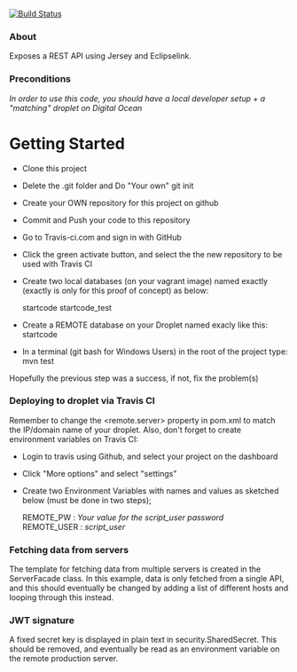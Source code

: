 [![Build Status](https://travis-ci.org/dat3startcode/rest-jpa-devops-startcode.svg?branch=master)](https://travis-ci.org/dat3startcode/rest-jpa-devops-startcode)

### About
Exposes a REST API using Jersey and Eclipselink. 

### Preconditions
*In order to use this code, you should have a local developer setup + a "matching" droplet on Digital Ocean* 
# Getting Started
* Clone this project

* Delete the .git folder and Do "Your own" git init

* Create your OWN repository for this project on github

* Commit and Push your code to this repository

* Go to Travis-ci.com and sign in with GitHub

* Click the green activate button, and select the the new repository to be used with Travis CI

* Create two local databases (on your vagrant image) named exactly (exactly is only for this proof of concept) as below:

  startcode
  startcode_test
  
* Create a REMOTE database on your Droplet named exacly like this: startcode

* In a terminal (git bash for Windows Users) in the root of the project type: mvn test

Hopefully the previous step was a success, if not, fix the problem(s)
### Deploying to droplet via Travis CI
Remember to change the <remote.server> property in pom.xml to match the IP/domain name of your droplet. 
Also, don't forget to create environment variables on Travis CI: 

* Login to travis using Github, and select your project on the dashboard

* Click "More options" and select "settings"

* Create two Environment Variables with names and values as sketched below (must be done in two steps);

  REMOTE_PW : *Your value for the script_user password*<br>
  REMOTE_USER : *script_user*
  
### Fetching data from servers
The template for fetching data from multiple servers is created in the ServerFacade class. In this example, data is only fetched from a single API, and this should eventually be changed by adding a list of different hosts and looping through this instead.
### JWT signature
A fixed secret key is displayed in plain text in security.SharedSecret. This should be removed, and eventually be read as an environment variable on the remote production server.



